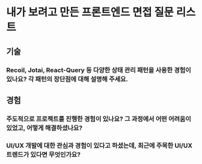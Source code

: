 # 내가 보려고 만든 프론트엔드 면접 질문 리스트

## 기술

### Recoil, Jotai, React-Query 등 다양한 상태 관리 패턴을 사용한 경험이 있나요? 각 패턴의 장단점에 대해 설명해 주세요.

## 경험

### 주도적으로 프로젝트를 진행한 경험이 있나요? 그 과정에서 어떤 어려움이 있었고, 어떻게 해결하셨나요?

### UI/UX 개발에 대한 관심과 경험이 있다고 하셨는데, 최근에 주목한 UI/UX 트렌드가 있다면 무엇인가요?
